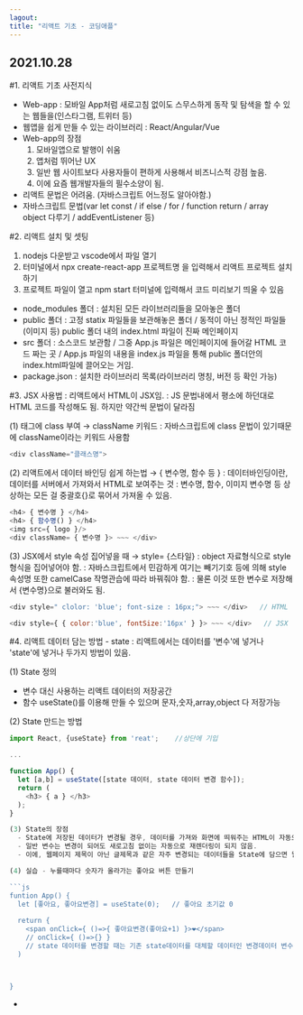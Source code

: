 ```yaml
---
lagout:
title: "리액트 기초 - 코딩애플"
---
```


## 2021.10.28

#1. 리액트 기초 사전지식
 - Web-app : 모바일 App처럼 새로고침 없이도 스무스하게 동작 및 탐색을 할 수 있는 웹들을(인스타그램, 트위터 등) 
 - 웹앱을 쉽게 만들 수 있는 라이브러리 : React/Angular/Vue
 - Web-app의 장점
    1. 모바일앱으로 발행이 쉬움
    2. 앱처럼 뛰어난 UX
    3. 일반 웹 사이트보다 사용자들이 편하게 사용해서 비즈니스적 강점 높음.
    4. 이에 요즘 웹개발자들의 필수소양이 됨.
 - 리액트 문법은 어려움. (자바스크립트 어느정도 알아야함.)
 - 자바스크립트 문법(var let const / if else / for / function return / array object 다루기 / addEventListener 등)

#2. 리액트 설치 및 셋팅
  1. nodejs 다운받고 vscode에서 파일 열기
  2. 터미널에서 npx create-react-app 프로젝트명 을 입력해서 리액트 프로젝트 설치하기
  3. 프로젝트 파일이 열고 npm start 터미널에 입력해서 코드 미리보기 띄울 수 있음
  
  - node_modules 폴더 : 설치된 모든 라이브러리들을 모아놓은 폴더
  - public 폴더 : 고정 statix 파일들을 보관해놓은 폴더 / 동적이 아닌 정적인 파일들(이미지 등) public 폴더 내의 index.html 파일이 진짜 메인페이지
  - src 폴더 : 소스코드 보관함 / 그중 App.js 파일은 메인페이지에 들어갈 HTML 코드 짜는 곳 / App.js 파일의 내용을 index.js 파일을 통해 public 폴더안의 index.html파일에 끌어오는 거임.
  - package.json : 설치한 라이브러리 목록(라이브러리 명칭, 버전 등 확인 가능)
  

#3. JSX 사용법
  : 리액트에서 HTML이 JSX임.
  : JS 문법내에서 평소에 하던대로 HTML 코드를 작성해도 됨. 하지만 약간씩 문법이 달라짐 
  
  (1) 태그에 class 부여  → className 키워드
  : 자바스크립트에 class 문법이 있기때문에 className이라는 키워드 사용함
  
  ```js
  <div className="클래스명">
  ```
   
  (2) 리액트에서 데이터 바인딩 쉽게 하는법  →  { 변수명, 함수 등 }
   : 데이터바인딩이란, 데이터를 서버에서 가져와서 HTML로 보여주는 것
   : 변수명, 함수, 이미지 변수명 등 상상하는 모든 걸 중괄호{}로 묶어서 가져올 수 있음.
   
   ```js
   <h4> { 변수명 } </h4>
   <h4> { 함수명() } </h4>
   <img src={ logo }/>
   <div className= { 변수명 }> ~~~ </div>
   ```
   
   (3) JSX에서 style 속성 집어넣을 때   →   style= {스타일}
    : object 자료형식으로 style 형식을 집어넣어야 함.
    : 자바스크립트에서 민감하게 여기는 빼기기호 등에 의해 style 속성명 또한 camelCase 작명관습에 따라 바꿔줘야 함.
    : 물론 이것 또한 변수로 저장해서 {변수명}으로 불러와도 됨.
   ```js
   <div style=" clolor: 'blue'; font-size : 16px;"> ~~~ </div>   // HTML
   
   <div style={ { color:'blue', fontSize:'16px' } }> ~~~ </div>   // JSX
   
   ```
   
#4. 리액트 데이터 담는 방법 - state
  : 리액트에서는 데이터를 '변수'에 넣거나 'state'에 넣거나 두가지 방법이 있음.
  
  (1) State 정의
   - 변수 대신 사용하는 리액트 데이터의 저장공간
   - 함수 useState()를 이용해 만들 수 있으며 문자,숫자,array,object 다 저장가능
   
  (2) State 만드는 방법
  
  ```js
  import React, {useState} from 'reat';    //상단에 기입
  
  ...
  
  function App() {
    let [a,b] = useState([state 데이터, state 데이터 변경 함수]);
    return (
      <h3> { a } </h3>
    );  
  }
  
  (3) State의 장점
    - State에 저장된 데이터가 변경될 경우, 데이터를 가져와 화면에 띄워주는 HTML이 자동으로 재렌더링됨.
    - 일반 변수는 변경이 되어도 새로고침 없이는 자동으로 재렌더링이 되지 않음.
    - 이에, 웹페이지 제목이 아닌 글제목과 같은 자주 변경되는 데이터들을 State에 담으면 웹이 App처럼 동작하게 됨.
  
  (4) 실습 - 누를때마다 숫자가 올라가는 좋아요 버튼 만들기
  
  ```js
  funtion App() {
    let [좋아요, 좋아요변경] = useState(0);   // 좋아요 초기값 0
    
    return {
      <span onClick={ ()=>{ 좋아요변경(좋아요+1) }>❤</span>
      // onClick={ ()=>{} }
      // state 데이터를 변경할 때는 기존 state데이터를 대체할 데이터인 변경데이터 변수이자 함수를 이용해야함. 단순히 좋아요+1이라고 친다고 state 데이터 초기값 0이 1로 변하는게 아니라, 좋아요변경이라는 함수를 불러와서 거기서 변경시켜야 적용이 됨.
    )
  
  
  
  }
  ```
  
   - 
   
   
   
   
   
   
   
   
   
   
   
   
   
   
